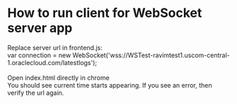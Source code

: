 # How to run client for WebSocket server app
  Replace server url in frontend.js: <br/>
   var connection = new WebSocket('wss://WSTest-ravimtest1.uscom-central-1.oraclecloud.com/latestlogs'); <br/>
  <br/> 
  Open index.html directly in chrome <br/>
  You should see current time starts appearing. If you see an error, then verify the url again. <br/>
